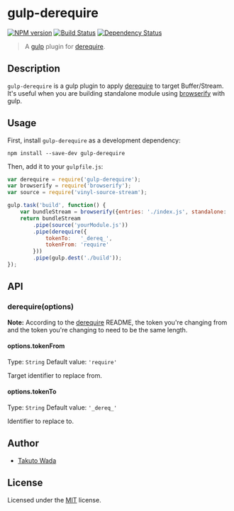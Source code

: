 # gulp-derequire
[![NPM version][npm-image]][npm-url] [![Build Status][travis-image]][travis-url] [![Dependency Status][depstat-image]][depstat-url]

> A [gulp](https://github.com/wearefractal/gulp) plugin for [derequire](https://github.com/calvinmetcalf/derequire).


## Description
`gulp-derequire` is a gulp plugin to apply [derequire](https://github.com/calvinmetcalf/derequire) to target Buffer/Stream. It's useful when you are building standalone module using [browserify](http://browserify.org/) with gulp.


## Usage

First, install `gulp-derequire` as a development dependency:

```shell
npm install --save-dev gulp-derequire
```

Then, add it to your `gulpfile.js`:

```javascript
var derequire = require('gulp-derequire');
var browserify = require('browserify');
var source = require('vinyl-source-stream');

gulp.task('build', function() {
    var bundleStream = browserify({entries: './index.js', standalone: 'yourModule'}).bundle();
    return bundleStream
        .pipe(source('yourModule.js'))
        .pipe(derequire({
            tokenTo:   '_dereq_',
            tokenFrom: 'require'
        }))
        .pipe(gulp.dest('./build'));
});
```

## API

### derequire(options)

__Note:__ According to the [derequire](https://github.com/calvinmetcalf/derequire) README, the token you're changing from and the token you're changing to need to be the same length.

#### options.tokenFrom
Type: `String`
Default value: `'require'`

Target identifier to replace from.

#### options.tokenTo
Type: `String`
Default value: `'_dereq_'`

Identifier to replace to.


## Author

* [Takuto Wada](http://github.com/twada)


## License

Licensed under the [MIT](http://twada.mit-license.org/) license.


[npm-url]: https://npmjs.org/package/gulp-derequire
[npm-image]: https://badge.fury.io/js/gulp-derequire.svg

[travis-url]: http://travis-ci.org/twada/gulp-derequire
[travis-image]: https://secure.travis-ci.org/twada/gulp-derequire.svg?branch=master

[depstat-url]: https://gemnasium.com/twada/gulp-derequire
[depstat-image]: https://gemnasium.com/twada/gulp-derequire.svg
